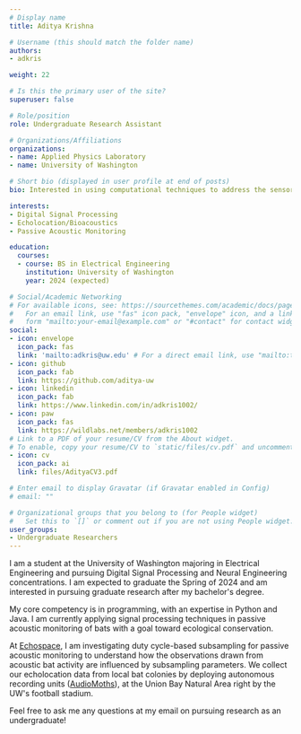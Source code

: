 ```yaml
---
# Display name
title: Aditya Krishna

# Username (this should match the folder name)
authors:
- adkris

weight: 22

# Is this the primary user of the site?
superuser: false

# Role/position
role: Undergraduate Research Assistant

# Organizations/Affiliations
organizations:
- name: Applied Physics Laboratory
- name: University of Washington

# Short bio (displayed in user profile at end of posts)
bio: Interested in using computational techniques to address the sensory challenges in wildlife conservation.

interests:
- Digital Signal Processing
- Echolocation/Bioacoustics
- Passive Acoustic Monitoring

education:
  courses:
  - course: BS in Electrical Engineering
    institution: University of Washington
    year: 2024 (expected)

# Social/Academic Networking
# For available icons, see: https://sourcethemes.com/academic/docs/page-builder/#icons
#   For an email link, use "fas" icon pack, "envelope" icon, and a link in the
#   form "mailto:your-email@example.com" or "#contact" for contact widget.
social:
- icon: envelope
  icon_pack: fas
  link: 'mailto:adkris@uw.edu' # For a direct email link, use "mailto:test@example.org".
- icon: github
  icon_pack: fab
  link: https://github.com/aditya-uw
- icon: linkedin
  icon_pack: fab
  link: https://www.linkedin.com/in/adkris1002/
- icon: paw
  icon_pack: fas
  link: https://wildlabs.net/members/adkris1002
# Link to a PDF of your resume/CV from the About widget.
# To enable, copy your resume/CV to `static/files/cv.pdf` and uncomment the lines below.
- icon: cv
  icon_pack: ai
  link: files/AdityaCV3.pdf

# Enter email to display Gravatar (if Gravatar enabled in Config)
# email: ""

# Organizational groups that you belong to (for People widget)
#   Set this to `[]` or comment out if you are not using People widget.
user_groups:
- Undergraduate Researchers
---
```


I am a student at the University of Washington majoring in Electrical Engineering and pursuing Digital Signal Processing and Neural Engineering concentrations. I am expected to graduate the Spring of 2024 and am interested in pursuing graduate research after my bachelor's degree.

My core competency is in programming, with an expertise in Python and Java. I am currently applying signal processing techniques in passive acoustic monitoring of bats with a goal toward ecological conservation.

At [Echospace](https://uw-echospace.github.io), I am investigating duty cycle-based subsampling for passive acoustic monitoring to understand how the observations drawn from acoustic bat activity are influenced by subsampling parameters. We collect our echolocation data from local bat colonies by deploying autonomous recording units ([AudioMoths](https://www.openacousticdevices.info/audiomoth)), at the Union Bay Natural Area right by the UW's football stadium.

Feel free to ask me any questions at my email on pursuing research as an undergraduate!



